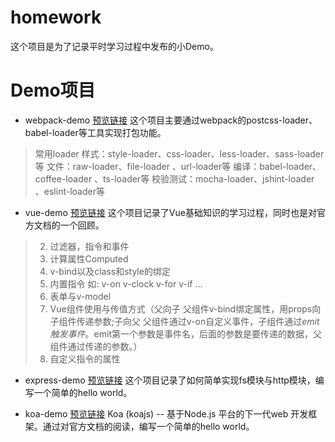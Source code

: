 # homework

这个项目是为了记录平时学习过程中发布的小Demo。

# Demo项目

- webpack-demo  [预览链接](http://smallyu.top/homework/webpack-demo)
这个项目主要通过webpack的postcss-loader、babel-loader等工具实现打包功能。

> 常用loader
> 样式：style-loader、css-loader、less-loader、sass-loader等
> 文件：raw-loader、file-loader 、url-loader等
> 编译：babel-loader、coffee-loader 、ts-loader等
> 校验测试：mocha-loader、jshint-loader 、eslint-loader等

- vue-demo [预览链接](http://smallyu.top/homework/vue-demo)
这个项目记录了Vue基础知识的学习过程，同时也是对官方文档的一个回顾。

> 2. 过滤器，指令和事件
> 3. 计算属性Computed
> 4. v-bind以及class和style的绑定
> 5. 内置指令 如: v-on v-clock v-for v-if ...
> 6. 表单与v-model
> 7. Vue组件使用与传值方式（父向子 父组件v-bind绑定属性，用props向子组件传递参数;子向父 父组件通过v-on自定义事件，子组件通过$emit触发事件。$emit第一个参数是事件名，后面的参数是要传递的数据，父组件通过传递的参数。）
> 8. 自定义指令的属性

- express-demo [预览链接](http://smallyu.top/homework/express-demo)
这个项目记录了如何简单实现fs模块与http模块，编写一个简单的hello world。

- koa-demo [预览链接](http://smallyu.top/homework/express-demo)
Koa (koajs) -- 基于Node.js 平台的下一代web 开发框架。通过对官方文档的阅读，编写一个简单的hello world。
